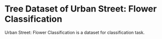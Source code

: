 # Tree Dataset of Urban Street: Flower Classification

Urban Street: Flower Classification is a dataset for classification task.